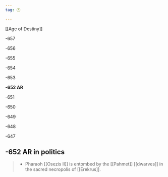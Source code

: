 ```yaml
---
tag: 🕛

---
```

[[Age of Destiny]]


-657

-656

-655

-654

-653

**-652 AR**

-651

-650

-649

-648

-647



## -652 AR in politics

>  - Pharaoh [[Osezis II]] is entombed by the [[Pahmet]] [[dwarves]] in the sacred necropolis of [[Erekrus]].






